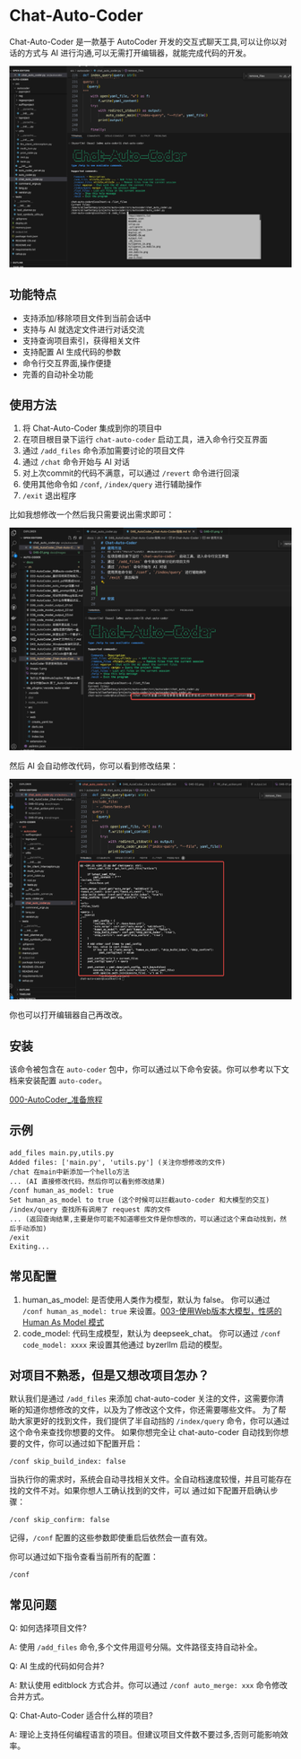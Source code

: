 # Chat-Auto-Coder

Chat-Auto-Coder 是一款基于 AutoCoder 开发的交互式聊天工具,可以让你以对话的方式与 AI 进行沟通,可以无需打开编辑器，就能完成代码的开发。

![](../images/046-01.png)

## 功能特点

- 支持添加/移除项目文件到当前会话中
- 支持与 AI 就选定文件进行对话交流 
- 支持查询项目索引，获得相关文件
- 支持配置 AI 生成代码的参数
- 命令行交互界面,操作便捷
- 完善的自动补全功能

## 使用方法

1. 将 Chat-Auto-Coder 集成到你的项目中
2. 在项目根目录下运行 `chat-auto-coder` 启动工具，进入命令行交互界面
3. 通过 `/add_files` 命令添加需要讨论的项目文件  
4. 通过 `/chat` 命令开始与 AI 对话
5. 对上次commit的代码不满意，可以通过 `/revert` 命令进行回滚
6. 使用其他命令如 `/conf`, `/index/query` 进行辅助操作
7. `/exit` 退出程序


比如我想修改一个然后我只需要说出需求即可：

![](../images/046-02.png)

然后 AI 会自动修改代码，你可以看到修改结果：

![](../images/046-03.png)

你也可以打开编辑器自己再改改。

## 安装

该命令被包含在 `auto-coder` 包中，你可以通过以下命令安装。你可以参考以下文档来安装配置 `auto-coder`。

[000-AutoCoder_准备旅程](./000-AutoCoder_准备旅程.md)


## 示例

```shell
add_files main.py,utils.py
Added files: ['main.py', 'utils.py'] (关注你想修改的文件)
/chat 在main中新添加一个hello方法
... (AI 直接修改代码，然后你可以看到修改结果)
/conf human_as_model: true
Set human_as_model to true (这个时候可以拦截auto-coder 和大模型的交互)
/index/query 查找所有调用了 request 库的文件
... (返回查询结果,主要是你可能不知道哪些文件是你想改的，可以通过这个来自动找到，然后手动添加)
/exit
Exiting...
```

## 常见配置

1. human_as_model: 是否使用人类作为模型，默认为 false。 你可以通过 `/conf human_as_model: true` 来设置。[003-使用Web版本大模型，性感的Human As Model 模式](./003-%20AutoCoder%20使用Web版大模型，性感的Human%20As%20Model%20模式.md)
2. code_model: 代码生成模型，默认为 deepseek_chat。 你可以通过 `/conf code_model: xxxx` 来设置其他通过 byzerllm 启动的模型。 

## 对项目不熟悉，但是又想改项目怎办？

默认我们是通过 `/add_files` 来添加 chat-auto-coder 关注的文件，这需要你清晰的知道你想修改的文件，以及为了修改这个文件，你还需要哪些文件。
为了帮助大家更好的找到文件，我们提供了半自动挡的 `/index/query` 命令，你可以通过这个命令来查找你想要的文件。
如果你想完全让 chat-auto-coder 自动找到你想要的文件，你可以通过如下配置开启：

```shell
/conf skip_build_index: false
```

当执行你的需求时，系统会自动寻找相关文件。全自动档速度较慢，并且可能存在找的文件不对。如果你想人工确认找到的文件，可以
通过如下配置开启确认步骤：

```shell
/conf skip_confirm: false
```

记得，`/conf` 配置的这些参数即使重启后依然会一直有效。

你可以通过如下指令查看当前所有的配置：

```shell
/conf
```

## 常见问题

Q: 如何选择项目文件?

A: 使用 `/add_files` 命令,多个文件用逗号分隔。文件路径支持自动补全。

Q: AI 生成的代码如何合并?

A: 默认使用 editblock 方式合并。你可以通过 `/conf auto_merge: xxx` 命令修改合并方式。


Q: Chat-Auto-Coder 适合什么样的项目?

A: 理论上支持任何编程语言的项目。但建议项目文件数不要过多,否则可能影响效率。
  